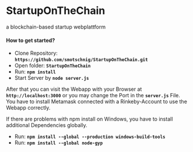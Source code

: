 # StartupOnTheChain
a blockchain-based startup webplattform

#### How to get started?

* Clone Repository: __`https://github.com/smotschnig/StartupOnTheChain.git`__
* Open folder: __`StartupOnTheChain`__
* Run: __`npm install`__
* Start Server by __`node server.js`__

After that you can visit the Webapp with your Browser at __`http://localhost:3000`__ or you may change the Port in the __`server.js`__ File.
You have to install Metamask connected with a Rinkeby-Account to use the Webapp correctly. 

If there are problems with npm install on Windows, you have to install additional Dependencies globally.
* Run: __`npm install --global --production windows-build-tools`__
* Run: __`npm install --global node-gyp`__

